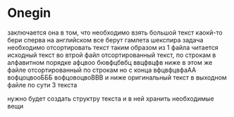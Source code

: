 # Onegin
заключается она в том, что необходимо взять
большой текст
каокй-то
бери сперва на английском
все берут гамлета шекспира
задача
необходимо
отсортировать текст таким образом
из 1 файла читается исходный текст
во втрой файл
отсортированный текст, по строкам в алфавитном порядке
афцвоо
бювфцбвбц
ввцфвцфв 
ниже в этом же файле
отсортированный по строкам но с конца
вфцвфцвфаАА
вофцоцвооБББ
вофцовоцвоВВВ
и ниже
оригинальный текст
в выходном файле по сути 3 текста

нужно будет создать структру текста
и в ней хранить необходимые вещи
